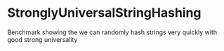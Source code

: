 StronglyUniversalStringHashing
==============================

Benchmark showing the we can randomly hash strings very quickly with good strong universality 
